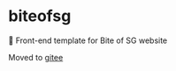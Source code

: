 # biteofsg
:fork_and_knife: Front-end template for Bite of SG website

Moved to [gitee](https://gitee.com/huijing/bite-of-sg)
